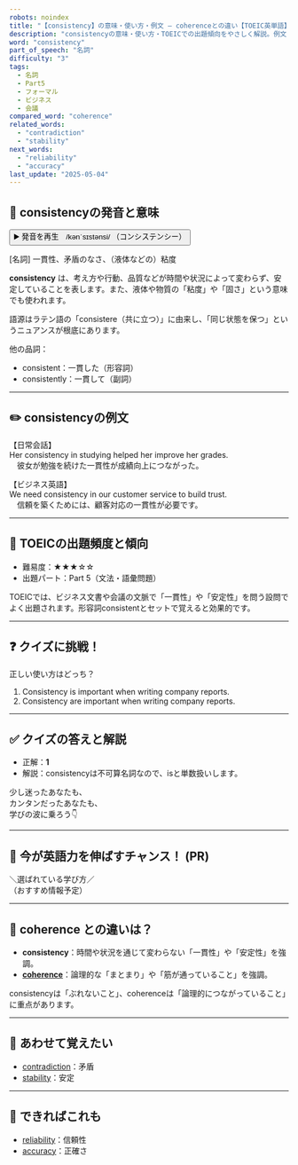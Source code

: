 ```yaml
---
robots: noindex
title: "【consistency】の意味・使い方・例文 ― coherenceとの違い【TOEIC英単語】"
description: "consistencyの意味・使い方・TOEICでの出題傾向をやさしく解説。例文・クイズ付きでcoherenceとの違いもわかりやすく学べます。"
word: "consistency"
part_of_speech: "名詞"
difficulty: "3"
tags:
  - 名詞
  - Part5
  - フォーマル
  - ビジネス
  - 会議
compared_word: "coherence"
related_words:
  - "contradiction"
  - "stability"
next_words:
  - "reliability"
  - "accuracy"
last_update: "2025-05-04"
---
```


## 🔰 consistencyの発音と意味

<button class="play-audio" onclick="playTTS('consistency')">
  <span class="play-audio-main">
    ▶️ 発音を再生　/kənˈsɪstənsi/
  </span>
  <span class="play-audio-sub">
    （コンシステンシー）
  </span>
</button>

[名詞] 一貫性、矛盾のなさ、（液体などの）粘度

**consistency** は、考え方や行動、品質などが時間や状況によって変わらず、安定していることを表します。また、液体や物質の「粘度」や「固さ」という意味でも使われます。

語源はラテン語の「consistere（共に立つ）」に由来し、「同じ状態を保つ」というニュアンスが根底にあります。

他の品詞：  
- consistent：一貫した（形容詞）
- consistently：一貫して（副詞）

---

## ✏️ consistencyの例文

【日常会話】  
Her consistency in studying helped her improve her grades.  
　彼女が勉強を続けた一貫性が成績向上につながった。

【ビジネス英語】  
We need consistency in our customer service to build trust.  
　信頼を築くためには、顧客対応の一貫性が必要です。

---

## 🎯 TOEICの出題頻度と傾向

- 難易度：★★★☆☆
- 出題パート：Part 5（文法・語彙問題）

TOEICでは、ビジネス文書や会議の文脈で「一貫性」や「安定性」を問う設問でよく出題されます。形容詞consistentとセットで覚えると効果的です。

---

## ❓ クイズに挑戦！

正しい使い方はどっち？

1. Consistency is important when writing company reports.  
2. Consistency are important when writing company reports.

---

## ✅ クイズの答えと解説

- 正解：**1**
- 解説：consistencyは不可算名詞なので、isと単数扱いします。

少し迷ったあなたも、  
カンタンだったあなたも、  
学びの波に乗ろう👇️

---

## 🚀 今が英語力を伸ばすチャンス！ (PR)

<div class="info-center">
＼選ばれている学び方／<br>  
（おすすめ情報予定）
</div>

---

## 🤔  coherence との違いは？

- **consistency**：時間や状況を通じて変わらない「一貫性」や「安定性」を強調。
- **[coherence](/word/coherence/)**：論理的な「まとまり」や「筋が通っていること」を強調。

consistencyは「ぶれないこと」、coherenceは「論理的につながっていること」に重点があります。

---

## 🧩 あわせて覚えたい

- [contradiction](/word/contradiction/)：矛盾
- [stability](/word/stability/)：安定

---

## 📖 できればこれも

- [reliability](/word/reliability/)：信頼性
- [accuracy](/word/accuracy/)：正確さ

<!-- cvid: aid01_bid31 -->
